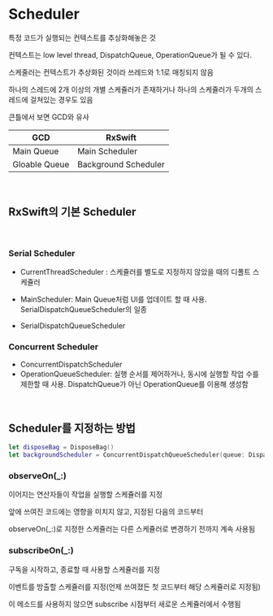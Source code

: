# Scheduler

특정 코드가 실행되는 컨텍스트를 추상화해놓은 것

컨텍스트는 low level thread, DispatchQueue, OperationQueue가 될 수 있다.

스케줄러는 컨텍스트가 추상화된 것이라 쓰레드와 1:1로 매칭되지 않음

하나의 스레드에 2개 이상의 개별 스케쥴러가 존재하거나 하나의 스케쥴러가 두개의 스레드에 걸쳐있는 경우도 있음

큰틀에서 보면 GCD와 유사

| GCD           | RxSwift              |
| ------------- | -------------------- |
| Main Queue    | Main Scheduler       |
| Gloable Queue | Background Scheduler |

<br>

## RxSwift의 기본 Scheduler

<br>

### Serial Scheduler

- CurrentThreadScheduler : 스케쥴러를 별도로 지정하지 않았을 때의 디폴트 스케쥴러

- MainScheduler: Main Queue처럼 UI를 업데이트 할 때 사용. SerialDispatchQueueScheduler의 일종

- SerialDispatchQueueScheduler



### Concurrent Scheduler

- ConcurrentDispatchScheduler
- OperationQueueScheduler: 실행 순서를 제어하거나, 동시에 실행할 작업 수를 제한할 때 사용. DispatchQueue가 아닌 OperationQueue를 이용해 생성함

<br>



## Scheduler를 지정하는 방법

```swift
let disposeBag = DisposeBag()
let backgroundScheduler = ConcurrentDispatchQueueScheduler(queue: DispatchQueue.global())
```



### observeOn(_:)

이어지는 연산자들이 작업을 실행할 스케쥴러를 지정

앞에 쓰여진 코드에는 영향을 미치지 않고, 지정된 다음의 코드부터

observeOn(_:)로 지정한 스케쥴러는 다른 스케쥴러로 변경하기 전까지 계속 사용됨

### subscribeOn(_:)

구독을 시작하고, 종료할 때 사용할 스케쥴러를 지정

이벤트를 방출할 스케쥴러를 지정(언제 쓰여졌든 첫 코드부터 해당 스케쥴러로 지정됨)

이 메소드를 사용하지 않으면 subscribe 시점부터 새로운 스케쥴러에서 수행됨 